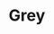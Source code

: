 --- 
title: "Grey"
publishdate: "2019-9-16T16:48:46+02:00"
src: "https://365manga.net/manga/grey"
image: "https://data.365manga.net/images/thumbnails/1844-grey.jpg"
description: "Grey Death on his quest to learn the mysteries of the infamous City. This deluxe collection of Tagami's tale of the future gone mad is presented in the same stunning format as the Mai Graphic Novel, with soft covers and full-color dust jackets. Grey loses the love of his life, Lips, when she dies in the line of duty as a 'Trooper,' a mercenary pawn of the government. Troopers fight…"
---